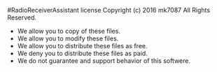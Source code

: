#RadioReceiverAssistant license
Copyright (c) 2016 mk7087 All Rights Reserved.  

- We allow you to copy of these files.
- We allow you to modify these files.
- We allow you to distribute these files as free.
- We deny you to distribute these files as paid.
- We do not guarantee and support behavior of this softwere.